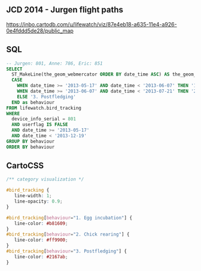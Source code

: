 ## JCD 2014 - Jurgen flight paths

<https://inbo.cartodb.com/u/lifewatch/viz/87e4eb18-a635-11e4-a926-0e4fddd5de28/public_map>

## SQL

```SQL
-- Jurgen: 801, Anne: 786, Eric: 851
SELECT
  ST_MakeLine(the_geom_webmercator ORDER BY date_time ASC) AS the_geom_webmercator, 
  CASE 
    WHEN date_time >= '2013-05-17' AND date_time < '2013-06-07' THEN '1. Egg incubation'
    WHEN date_time >= '2013-06-07' AND date_time < '2013-07-21' THEN '2. Chick rearing'
    ELSE '3. Postfledging'
  END as behaviour
FROM lifewatch.bird_tracking
WHERE
  device_info_serial = 801
  AND userflag IS FALSE
  AND date_time >= '2013-05-17'
  AND date_time < '2013-12-19'
GROUP BY behaviour 
ORDER BY behaviour
```

## CartoCSS

```CSS
/** category visualization */

#bird_tracking {
   line-width: 1;
   line-opacity: 0.9;
}

#bird_tracking[behaviour="1. Egg incubation"] {
   line-color: #b81609;
}
#bird_tracking[behaviour="2. Chick rearing"] {
   line-color: #ff9900;
}
#bird_tracking[behaviour="3. Postfledging"] {
   line-color: #2167ab;
}
```
